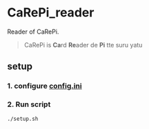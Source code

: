 # CaRePi_reader

Reader of CaRePi.

> CaRePi is **Ca**rd **Re**ader de **Pi** tte suru yatu

## setup

### 1. configure [config.ini](/config.ini)

### 2. Run script

```bash
./setup.sh
```
